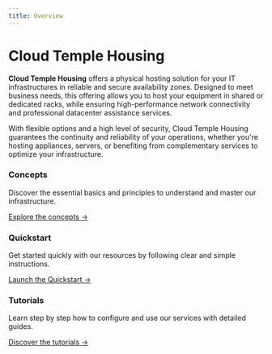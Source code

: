 ```yaml
---
title: Overview
---
```


# Cloud Temple Housing

**Cloud Temple Housing** offers a physical hosting solution for your IT infrastructures in reliable and secure availability zones. Designed to meet business needs, this offering allows you to host your equipment in shared or dedicated racks, while ensuring high-performance network connectivity and professional datacenter assistance services.

With flexible options and a high level of security, Cloud Temple Housing guarantees the continuity and reliability of your operations, whether you're hosting appliances, servers, or benefiting from complementary services to optimize your infrastructure.

<div class="card-grid">
  <div class="card">
    <h3>Concepts</h3>
    <p>Discover the essential basics and principles to understand and master our infrastructure.</p>
    <a href="housing/concepts" class="card-link">Explore the concepts &rarr;</a>
  </div>
  <div class="card">
    <h3>Quickstart</h3>
    <p>Get started quickly with our resources by following clear and simple instructions.</p>
    <a href="housing/quickstart" class="card-link">Launch the Quickstart &rarr;</a>
  </div>
    <div class="card">
    <h3>Tutorials</h3>
    <p>Learn step by step how to configure and use our services with detailed guides.</p>
    <a href="housing/tutorials" class="card-link">Discover the tutorials &rarr;</a>
  </div>
</div>

